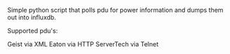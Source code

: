 Simple python script that polls pdu for power information and dumps them out into influxdb.

Supported pdu's:

Geist via XML
Eaton via HTTP
ServerTech via Telnet


